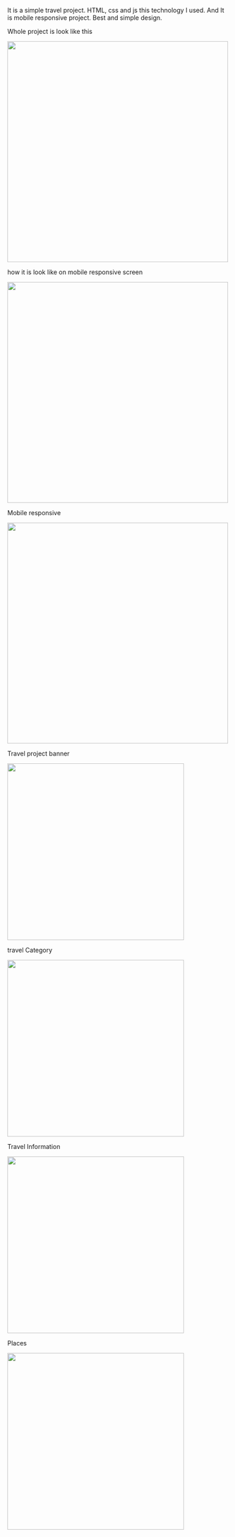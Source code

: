 It is a simple travel project. HTML, css and js this technology I used. And It is mobile responsive project. Best and simple design. 

<div>
<p>Whole project is look like this</p>
<img src="./project-images/travels1.png" width="500px"/>
<br>

<p>how it is look like on mobile responsive screen</p>
<img src="./project-images/travels2.png" width="500px"/>
<br>

<p>Mobile responsive</p>
<img src="./project-images/travels3.png" width="500px"/>
<br>

<p>Travel project banner</p>
<img src="./project-images/travels4.png" height="400px"/>
<br>

<p>travel Category</p>
<img src="./project-images/travels5.png" height="400px"/>
<br>

<p>Travel Information</p>
<img src="./project-images/travels6.png" height="400px"/>
<br>

<p>Places</p>
<img src="./project-images/travels7.png" height="400px"/>
<br>
</div>
